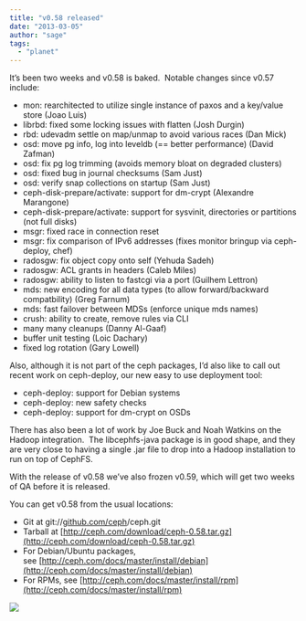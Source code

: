 ```yaml
---
title: "v0.58 released"
date: "2013-03-05"
author: "sage"
tags: 
  - "planet"
---
```


It’s been two weeks and v0.58 is baked.  Notable changes since v0.57 include:

- mon: rearchitected to utilize single instance of paxos and a key/value store (Joao Luis)
- librbd: fixed some locking issues with flatten (Josh Durgin)
- rbd: udevadm settle on map/unmap to avoid various races (Dan Mick)
- osd: move pg info, log into leveldb (== better performance) (David Zafman)
- osd: fix pg log trimming (avoids memory bloat on degraded clusters)
- osd: fixed bug in journal checksums (Sam Just)
- osd: verify snap collections on startup (Sam Just)
- ceph-disk-prepare/activate: support for dm-crypt (Alexandre Marangone)
- ceph-disk-prepare/activate: support for sysvinit, directories or partitions (not full disks)
- msgr: fixed race in connection reset
- msgr: fix comparison of IPv6 addresses (fixes monitor bringup via ceph-deploy, chef)
- radosgw: fix object copy onto self (Yehuda Sadeh)
- radosgw: ACL grants in headers (Caleb Miles)
- radosgw: ability to listen to fastcgi via a port (Guilhem Lettron)
- mds: new encoding for all data types (to allow forward/backward compatbility) (Greg Farnum)
- mds: fast failover between MDSs (enforce unique mds names)
- crush: ability to create, remove rules via CLI
- many many cleanups (Danny Al-Gaaf)
- buffer unit testing (Loic Dachary)
- fixed log rotation (Gary Lowell)

Also, although it is not part of the ceph packages, I’d also like to call out recent work on ceph-deploy, our new easy to use deployment tool:

- ceph-deploy: support for Debian systems
- ceph-deploy: new safety checks
- ceph-deploy: support for dm-crypt on OSDs

There has also been a lot of work by Joe Buck and Noah Watkins on the Hadoop integration.  The libcephfs-java package is in good shape, and they are very close to having a single .jar file to drop into a Hadoop installation to run on top of CephFS.

With the release of v0.58 we’ve also frozen v0.59, which will get two weeks of QA before it is released.

You can get v0.58 from the usual locations:

- Git at git://[github.com/ceph](http://github.com/ceph)/ceph.git
- Tarball at [http://ceph.com/download/ceph-0.58.tar.gz](http://ceph.com/download/ceph-0.58.tar.gz)
- For Debian/Ubuntu packages, see [http://ceph.com/docs/master/install/debian](http://ceph.com/docs/master/install/debian)
- For RPMs, see [http://ceph.com/docs/master/install/rpm](http://ceph.com/docs/master/install/rpm)

![](http://track.hubspot.com/__ptq.gif?a=268973&k=14&bu=http://ceph.com&r=http://ceph.com/releases/v0-58-released/&bvt=rss&p=wordpress)
